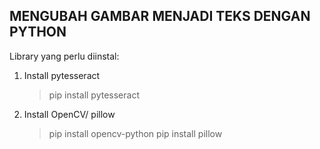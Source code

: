 ## MENGUBAH GAMBAR MENJADI TEKS DENGAN PYTHON

Library yang perlu diinstal:
1. Install pytesseract
    > pip install pytesseract
2. Install OpenCV/ pillow
    > pip install opencv-python
    > pip install pillow